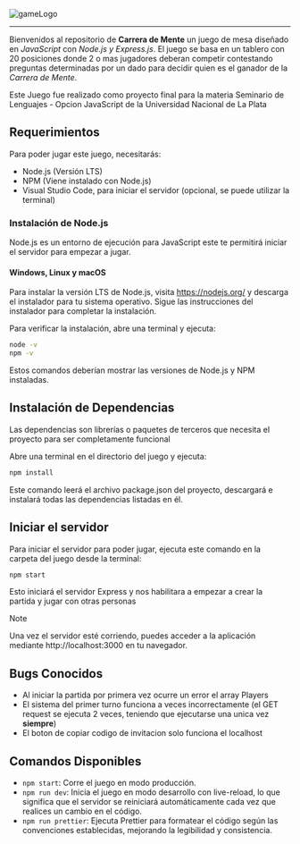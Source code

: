 <p>
<img src="https://github.com/UnMatesito/carrerademente.github.io/blob/main/public/img/logo.png" alt="gameLogo"></img>
</p>

---

Bienvenidos al repositorio de **Carrera de Mente** un juego de mesa diseñado en *JavaScript* con *Node.js y Express.js*. El juego se basa en un tablero con 20 posiciones donde 2 o mas jugadores deberan competir contestando preguntas determinadas por un dado para decidir quien es el ganador de la *Carrera de Mente*.

Este Juego fue realizado como proyecto final para la materia Seminario de Lenguajes - Opcion JavaScript de la Universidad Nacional de La Plata

## Requerimientos
Para poder jugar este juego, necesitarás:
- Node.js (Versión LTS)
- NPM (Viene instalado con Node.js)
- Visual Studio Code, para iniciar el servidor (opcional, se puede utilizar la terminal)

### Instalación de Node.js
Node.js es un entorno de ejecución para JavaScript este te permitirá iniciar el servidor para empezar a jugar.

#### Windows, Linux y macOS

Para instalar la versión LTS de Node.js, visita https://nodejs.org/ y descarga el instalador para tu sistema operativo. 
Sigue las instrucciones del instalador para completar la instalación.

Para verificar la instalación, abre una terminal y ejecuta:
```bash
node -v
npm -v
```
Estos comandos deberían mostrar las versiones de Node.js y NPM instaladas.

## Instalación de Dependencias
Las dependencias son librerías o paquetes de terceros que necesita el proyecto para ser completamente funcional

Abre una terminal en el directorio del juego y ejecuta:
```bash
npm install
```
Este comando leerá el archivo package.json del proyecto, descargará e instalará todas las dependencias listadas en él.

## Iniciar el servidor
Para iniciar el servidor para poder jugar, ejecuta este comando en la carpeta del juego desde la terminal:

```bash
npm start
```

Esto iniciará el servidor Express y nos habilitara a empezar a crear la partida y jugar con otras personas

>[!NOTE]
>Una vez el servidor esté corriendo, puedes acceder a la aplicación mediante http://localhost:3000 en tu navegador.

## Bugs Conocidos

- Al iniciar la partida por primera vez ocurre un error el array Players
- El sistema del primer turno funciona a veces incorrectamente (el GET request se ejecuta 2 veces, teniendo que ejecutarse una unica vez **siempre**)
- El boton de copiar codigo de invitacion solo funciona el localhost

## Comandos Disponibles
- `npm start`: Corre el juego en modo producción.
- `npm run dev`: Inicia el juego en modo desarrollo con live-reload, lo que significa que el servidor se reiniciará automáticamente cada vez que realices un cambio en el código.
- `npm run prettier`: Ejecuta Prettier para formatear el código según las convenciones establecidas, mejorando la legibilidad y consistencia.
